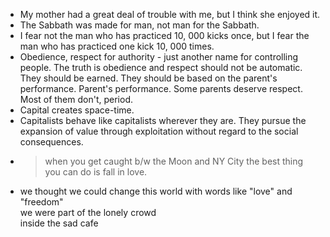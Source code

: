 * My mother had a great deal of trouble with me, but I think she enjoyed it.
* The Sabbath was made for man, not man for the Sabbath.
* I fear not the man who has practiced 10, 000 kicks once, but I fear the man who has practiced one kick 10, 000 times.
* Obedience, respect for authority - just another name for controlling people. The truth is obedience and respect should not be automatic. They should be earned. They should be based on the parent's performance. Parent's performance. Some parents deserve respect. Most of them don't, period. 
* Capital creates space-time.
* Capitalists behave like capitalists wherever they are. They pursue the expansion of value through exploitation without regard to the social consequences.
* > when you get caught b/w the Moon and NY City
  > the best thing you can do is fall in love.
* we thought we could change this world
  with words like "love" and "freedom"  
  we were part of the lonely crowd  
  inside the sad cafe



